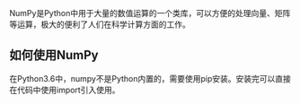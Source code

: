 NumPy是Python中用于大量的数值运算的一个类库，可以方便的处理向量、矩阵等运算，极大的便利了人们在科学计算方面的工作。</br>
## 如何使用NumPy
在Python3.6中，numpy不是Python内置的，需要使用pip安装。安装完可以直接在代码中使用import引入使用。